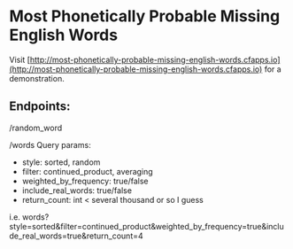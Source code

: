 # Most Phonetically Probable Missing English Words

Visit [http://most-phonetically-probable-missing-english-words.cfapps.io](http://most-phonetically-probable-missing-english-words.cfapps.io) for a demonstration.

## Endpoints:

/random_word

/words
Query params:
* style: sorted, random
* filter: continued_product, averaging
* weighted_by_frequency: true/false
* include_real_words: true/false
* return_count: int < several thousand or so I guess

i.e.
words?style=sorted&filter=continued_product&weighted_by_frequency=true&include_real_words=true&return_count=4